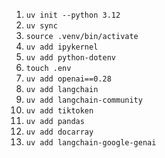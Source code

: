 1. `uv init --python 3.12`
2. `uv sync`
3. `source .venv/bin/activate` 
4. `uv add ipykernel` 
5. `uv add python-dotenv` 
6. `touch .env`
7. `uv add openai==0.28`
8. `uv add langchain`
9. `uv add langchain-community`
10. `uv add tiktoken`
11. `uv add pandas`
12. `uv add docarray`
13. `uv add langchain-google-genai`
